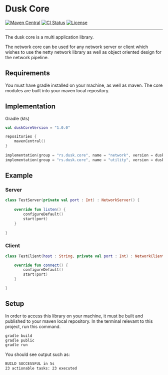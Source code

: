 
# Dusk Core
[![Maven Central](https://img.shields.io/maven-central/v/dusk-rs/dusk-core/maven-central.svg)](https://search.maven.org/search?q=g:dusk-rs/dusk-core)
[![CI Status](https://github.com/dusk-rs/dusk-core/workflows/ci/badge.svg)](https://github.com/dusk-rs/dusk-core/actions?query=workflow%3Aci)
[![License](https://img.shields.io/github/license/dusk-rs/dusk-core.svg)](https://github.com/dusk-rs/dusk/blob/master/LICENSE)
-- --

The dusk core is a multi application library. 

The network core can be used for any network server or client which wishes to use the netty network library as well as object oriented design for the network pipeline.

## Requirements

You must have gradle installed on your machine, as well as maven. The core modules are built into your maven local repository.

## Implementation

Gradle (kts)

```kotlin
val duskCoreVersion = "1.0.0"

repositories {
	mavenCentral()
}
	
implementation(group = "rs.dusk.core", name = "network", version = duskCoreVersion)
implementation(group = "rs.dusk.core", name = "utility", version = duskCoreVersion)
````

## Example

### Server

```kotlin
class TestServer(private val port : Int) : NetworkServer() {
	
	override fun listen() {
		configureDefault()
		start(port)
	}
		
}
```

### Client

```kotlin
class TestClient(host : String, private val port : Int) : NetworkClient(host) {

	override fun connect() {
		configureDefault()
		start(port)
	}

}
```

## Setup

In order to access this library on your machine, it must be built and published to your maven local repository.
In the terminal relevant to this project, run this command. 

```sh
gradle build
gradle public
gradle run
```

You should see output such as:

```sh
BUILD SUCCESSFUL in 5s
23 actionable tasks: 23 executed
````
